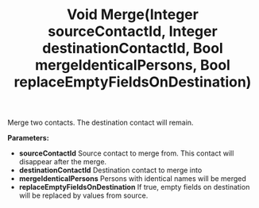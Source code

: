 ﻿---
uid: crmscript_ref_NSContactAgent_Merge
title: Void Merge(Integer sourceContactId, Integer destinationContactId, Bool mergeIdenticalPersons, Bool replaceEmptyFieldsOnDestination)
intellisense: NSContactAgent.Merge
keywords: NSContactAgent, Merge
so.topic: reference
---

Merge two contacts. The destination contact will remain.

**Parameters:**
 - **sourceContactId** Source contact to merge from. This contact will disappear after the merge.
 - **destinationContactId** Destination contact to merge into
 - **mergeIdenticalPersons** Persons with identical names will be merged
 - **replaceEmptyFieldsOnDestination** If true, empty fields on destination will be replaced by values from source.
